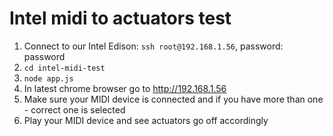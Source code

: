 # Intel midi to actuators test

1. Connect to our Intel Edison: `ssh root@192.168.1.56`, password: password
2. `cd intel-midi-test`
3. `node app.js`
4. In latest chrome browser go to http://192.168.1.56
5. Make sure your MIDI device is connected and if you have more than one - correct one is selected
6. Play your MIDI device and see actuators go off accordingly
